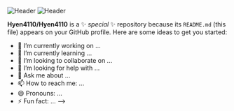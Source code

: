 <!-- ![waving](https://capsule-render.vercel.app/api?type=waving&height=200&text=Waving!&fontAlign=80&fontAlignY=40&color=0:FEFEE2,50:A1FFD9,100:FBF83A) -->
![Header](https://capsule-render.vercel.app/api?type=waving&height=200&text=Hyen4110&animation=fadeIn&fontColor=FEFEE2&fontSize=30&fontAlign=50&fontAlignY=50&color=0:FEFEE2,50:118C4F)
![Header](https://capsule-render.vercel.app/api?type=waving&height=200&text=Hyen4110&animation=fadeIn&fontColor=FEFEE2&fontSize=30&fontAlign=50&fontAlignY=50&color=0:FEFEE2,50:006A42)


**Hyen4110/Hyen4110** is a ✨ _special_ ✨ repository because its `README.md` (this file) appears on your GitHub profile.
Here are some ideas to get you started:

- 🔭 I’m currently working on ...
- 🌱 I’m currently learning ...
- 👯 I’m looking to collaborate on ...
- 🤔 I’m looking for help with ...
- 💬 Ask me about ...
- 📫 How to reach me: ...
- 😄 Pronouns: ...
- ⚡ Fun fact: ...
-->
